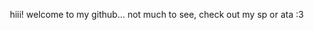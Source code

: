 
<!---
heresyofhate/heresyofhate is a ✨ special ✨ repository because its `README.md` (this file) appears on your GitHub profile.
You can click the Preview link to take a look at your changes.
--->
<p align="center">
  hiii! welcome to my github... not much to see, check out my sp or ata :3
<a href="https://hits.sh/github.com/heresyofhate/hits/"><img alt="" src="https://hits.sh/github.com/heresyofhate/hits.svg?style=plastic&label=visitors..%20omg..&color=5db4a3&labelColor=424f53"/></a>
